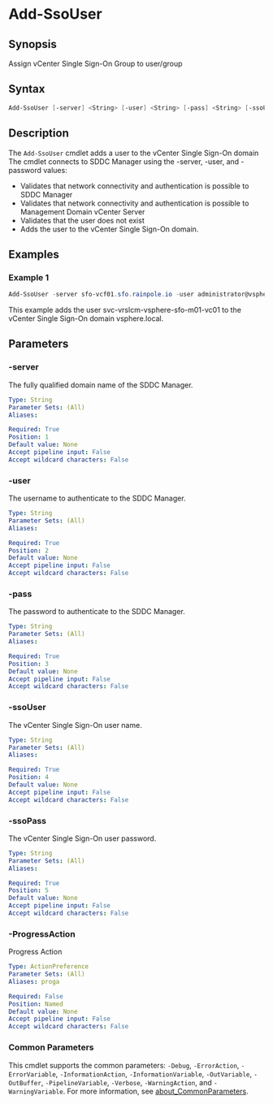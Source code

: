 # Add-SsoUser

## Synopsis

Assign vCenter Single Sign-On Group to user/group

## Syntax

```powershell
Add-SsoUser [-server] <String> [-user] <String> [-pass] <String> [-ssoUser] <String> [-ssoPass] <String> [-ProgressAction <ActionPreference>] [<CommonParameters>]
```

## Description

The `Add-SsoUser` cmdlet adds a user to the vCenter Single Sign-On domain The cmdlet connects to SDDC Manager using the -server, -user, and -password values:

- Validates that network connectivity and authentication is possible to SDDC Manager
- Validates that network connectivity and authentication is possible to Management Domain vCenter Server
- Validates that the user does not exist
- Adds the user to the vCenter Single Sign-On domain.

## Examples

### Example 1

```powershell
Add-SsoUser -server sfo-vcf01.sfo.rainpole.io -user administrator@vsphere.local -pass VMw@re1! -ssoUser svc-vrslcm-vsphere-sfo-m01-vc01 -ssoPass VMw@re1!VMw@re1!
```

This example adds the user svc-vrslcm-vsphere-sfo-m01-vc01 to the vCenter Single Sign-On domain vsphere.local.

## Parameters

### -server

The fully qualified domain name of the SDDC Manager.

```yaml
Type: String
Parameter Sets: (All)
Aliases:

Required: True
Position: 1
Default value: None
Accept pipeline input: False
Accept wildcard characters: False
```

### -user

The username to authenticate to the SDDC Manager.

```yaml
Type: String
Parameter Sets: (All)
Aliases:

Required: True
Position: 2
Default value: None
Accept pipeline input: False
Accept wildcard characters: False
```

### -pass

The password to authenticate to the SDDC Manager.

```yaml
Type: String
Parameter Sets: (All)
Aliases:

Required: True
Position: 3
Default value: None
Accept pipeline input: False
Accept wildcard characters: False
```

### -ssoUser

The vCenter Single Sign-On user name.

```yaml
Type: String
Parameter Sets: (All)
Aliases:

Required: True
Position: 4
Default value: None
Accept pipeline input: False
Accept wildcard characters: False
```

### -ssoPass

The vCenter Single Sign-On user password.

```yaml
Type: String
Parameter Sets: (All)
Aliases:

Required: True
Position: 5
Default value: None
Accept pipeline input: False
Accept wildcard characters: False
```

### -ProgressAction

Progress Action

```yaml
Type: ActionPreference
Parameter Sets: (All)
Aliases: proga

Required: False
Position: Named
Default value: None
Accept pipeline input: False
Accept wildcard characters: False
```

### Common Parameters

This cmdlet supports the common parameters: `-Debug`, `-ErrorAction`, `-ErrorVariable`, `-InformationAction`, `-InformationVariable`, `-OutVariable`, `-OutBuffer`, `-PipelineVariable`, `-Verbose`, `-WarningAction`, and `-WarningVariable`. For more information, see [about_CommonParameters](http://go.microsoft.com/fwlink/?LinkID=113216).
